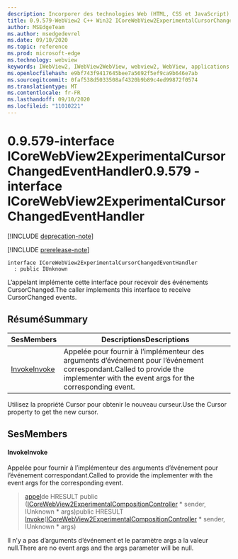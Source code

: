 ```yaml
---
description: Incorporer des technologies Web (HTML, CSS et JavaScript) dans vos applications natives avec le contrôle Microsoft Edge WebView2
title: 0.9.579-WebView2 C++ Win32 ICoreWebView2ExperimentalCursorChangedEventHandler
author: MSEdgeTeam
ms.author: msedgedevrel
ms.date: 09/10/2020
ms.topic: reference
ms.prod: microsoft-edge
ms.technology: webview
keywords: IWebView2, IWebView2WebView, webview2, WebView, applications Win32, Win32, Edge, ICoreWebView2, ICoreWebView2Controller, contrôle de navigateur, html Edge, ICoreWebView2ExperimentalCursorChangedEventHandler
ms.openlocfilehash: e9bf743f9417645bee7a5692f5ef9ca9b646e7ab
ms.sourcegitcommit: 0faf538d5033508af4320b9b89c4ed99872f0574
ms.translationtype: MT
ms.contentlocale: fr-FR
ms.lasthandoff: 09/10/2020
ms.locfileid: "11010221"
---
```

# <span data-ttu-id="c3530-104">0.9.579-interface ICoreWebView2ExperimentalCursorChangedEventHandler</span><span class="sxs-lookup"><span data-stu-id="c3530-104">0.9.579 - interface ICoreWebView2ExperimentalCursorChangedEventHandler</span></span> 

[!INCLUDE [deprecation-note](../../includes/deprecation-note.md)]

[!INCLUDE [prerelease-note](../../includes/prerelease-note.md)]

```
interface ICoreWebView2ExperimentalCursorChangedEventHandler
  : public IUnknown
```

<span data-ttu-id="c3530-105">L’appelant implémente cette interface pour recevoir des événements CursorChanged.</span><span class="sxs-lookup"><span data-stu-id="c3530-105">The caller implements this interface to receive CursorChanged events.</span></span>

## <span data-ttu-id="c3530-106">Résumé</span><span class="sxs-lookup"><span data-stu-id="c3530-106">Summary</span></span>

 <span data-ttu-id="c3530-107">Ses</span><span class="sxs-lookup"><span data-stu-id="c3530-107">Members</span></span>                        | <span data-ttu-id="c3530-108">Descriptions</span><span class="sxs-lookup"><span data-stu-id="c3530-108">Descriptions</span></span>
--------------------------------|---------------------------------------------
[<span data-ttu-id="c3530-109">Invoke</span><span class="sxs-lookup"><span data-stu-id="c3530-109">Invoke</span></span>](#invoke) | <span data-ttu-id="c3530-110">Appelée pour fournir à l’implémenteur des arguments d’événement pour l’événement correspondant.</span><span class="sxs-lookup"><span data-stu-id="c3530-110">Called to provide the implementer with the event args for the corresponding event.</span></span>

<span data-ttu-id="c3530-111">Utilisez la propriété Cursor pour obtenir le nouveau curseur.</span><span class="sxs-lookup"><span data-stu-id="c3530-111">Use the Cursor property to get the new cursor.</span></span>

## <span data-ttu-id="c3530-112">Ses</span><span class="sxs-lookup"><span data-stu-id="c3530-112">Members</span></span>

#### <span data-ttu-id="c3530-113">Invoke</span><span class="sxs-lookup"><span data-stu-id="c3530-113">Invoke</span></span> 

<span data-ttu-id="c3530-114">Appelée pour fournir à l’implémenteur des arguments d’événement pour l’événement correspondant.</span><span class="sxs-lookup"><span data-stu-id="c3530-114">Called to provide the implementer with the event args for the corresponding event.</span></span>

> <span data-ttu-id="c3530-115">[appel](#invoke)de HRESULT public ([ICoreWebView2ExperimentalCompositionController](icorewebview2experimentalcompositioncontroller.md) \* sender, IUnknown \* args)</span><span class="sxs-lookup"><span data-stu-id="c3530-115">public HRESULT [Invoke](#invoke)([ICoreWebView2ExperimentalCompositionController](icorewebview2experimentalcompositioncontroller.md) \* sender, IUnknown \* args)</span></span>

<span data-ttu-id="c3530-116">Il n’y a pas d’arguments d’événement et le paramètre args a la valeur null.</span><span class="sxs-lookup"><span data-stu-id="c3530-116">There are no event args and the args parameter will be null.</span></span>

